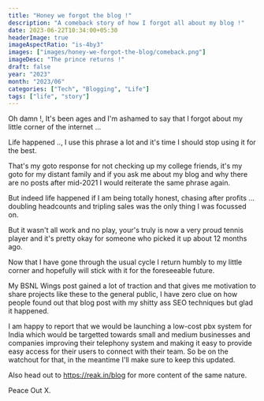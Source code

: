 ```yaml
---
title: "Honey we forgot the blog !"
description: "A comeback story of how I forgot all about my blog !"
date: 2023-06-22T10:34:00+05:30
headerImage: true
imageAspectRatio: "is-4by3"
images: ["images/honey-we-forgot-the-blog/comeback.png"]
imageDesc: "The prince returns !"
draft: false
year: "2023"
month: "2023/06"
categories: ["Tech", "Blogging", "Life"]
tags: ["life", "story"]
---
```


Oh damn !, It's been ages and I'm ashamed to say that I forgot about my little corner of the internet ...

<!--more-->

Life happened .., I use this phrase a lot and it's time I should stop using it for the best.

That's my goto response for not checking up my college friends, it's my goto for my distant family
and if you ask me about my blog and why there are no posts after mid-2021 I would reiterate the same
phrase again.

But indeed life happened if I am being totally honest, chasing after profits ... doubling headcounts
and tripling sales was the only thing I was focussed on.

But it wasn't all work and no play, your's truly is now a very proud tennis player and it's pretty
okay for someone who picked it up about 12 months ago.

Now that I have gone through the usual cycle I return humbly to my little corner and hopefully will
stick with it for the foreseeable future.

My BSNL Wings post gained a lot of traction and that gives me motivation to share projects like
these to the general public, I have zero clue on how people found out that blog post with my shitty
ass SEO techniques but glad it happened.

I am happy to report that we would be launching a low-cost pbx system for India which would be
targetted towards small and medium businesses and companies improving their telephony system and
making it easy to provide easy access for their users to connect with their team. So be on the
watchout for that, in the meantime I'll make sure to keep this updated.

Also head out to https://reak.in/blog for more content of the same nature.

Peace Out X.
